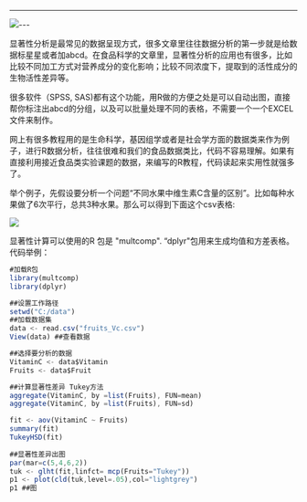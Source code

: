 ---
![](/2021-01-06-r-anova/index_files/samples.png)---

显著性分析是最常见的数据呈现方式，很多文章里往往数据分析的第一步就是给数据标星星或者加abcd。在食品科学的文章里，显著性分析的应用也有很多，比如比较不同加工方式对营养成分的变化影响；比较不同浓度下，提取到的活性成分的生物活性差异等。

很多软件（SPSS, SAS)都有这个功能，用R做的方便之处是可以自动出图，直接帮你标注出abcd的分组，以及可以批量处理不同的表格，不需要一个一个EXCEL文件来制作。

网上有很多教程用的是生命科学，基因组学或者是社会学方面的数据类来作为例子，进行R数据分析，往往很难和我们的食品数据类比，代码不容易理解。如果有直接利用接近食品类实验课题的数据，来编写的R教程，代码读起来实用性就强多了。

举个例子，先假设要分析一个问题“不同水果中维生素C含量的区别”。比如每种水果做了6次平行，总共3种水果。那么可以得到下面这个csv表格:

![](/2021-01-06-r-anova/index_files/samples.png)

显著性计算可以使用的R 包是 "multcomp". “dplyr"包用来生成均值和方差表格。
代码举例：
```js
#加载R包
library(multcomp)
library(dplyr)

##设置工作路径
setwd("C:/data")
##加载数据集
data <- read.csv("fruits_Vc.csv")
View(data) ##查看数据

##选择要分析的数据
VitaminC <- data$Vitamin 
Fruits <- data$Fruit

##计算显著性差异 Tukey方法
aggregate(VitaminC, by =list(Fruits), FUN=mean)
aggregate(VitaminC, by =list(Fruits), FUN=sd)

fit <- aov(VitaminC ~ Fruits)
summary(fit)
TukeyHSD(fit)
​
##显著性差异出图
par(mar=c(5,4,6,2))
tuk <- glht(fit,linfct= mcp(Fruits="Tukey"))
p1 <- plot(cld(tuk,level=.05),col="lightgrey")
p1 ##图
```







